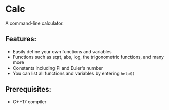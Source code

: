 # Calc

A command-line calculator.

## Features:
- Easily define your own functions and variables
- Functions such as sqrt, abs, log, the trigonometric functions, and many more
- Constants including Pi and Euler's number
- You can list all functions and variables by entering `help()`

## Prerequisites:
- C++17 compiler
